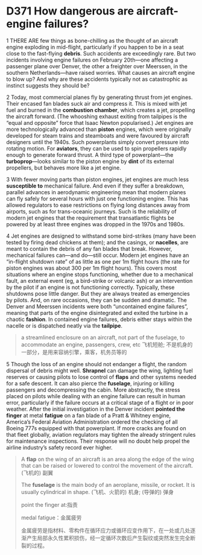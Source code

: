 # D371 How dangerous are aircraft-engine failures?
1 THERE ARE few things as bone-chilling as the thought of an aircraft engine exploding in mid-flight, particularly if you happen to be in a seat close to the fast-flying **debris**. Such accidents are exceedingly rare. But two incidents involving engine failures on February 20th—one affecting a passenger plane over Denver, the other a freighter over Meerssen, in the southern Netherlands—have raised worries. What causes an aircraft engine to blow up? And why are these accidents typically not as catastrophic as instinct suggests they should be?

2 Today, most commercial planes fly by generating thrust from jet engines. Their encased fan blades suck air and compress it. This is mixed with jet fuel and burned in the **combustion chamber**, which creates a jet, propelling the aircraft forward. (The whooshing exhaust exiting from tailpipes is the “equal and opposite” force that Isaac Newton popularised.) Jet engines are more technologically advanced than **piston** engines, which were originally developed for steam trains and steamboats and were favoured by aircraft designers until the 1940s. Such powerplants simply convert pressure into rotating motion. For **aviators**, they can be used to spin propellers rapidly enough to generate forward thrust. A third type of powerplant—the **turboprop**—looks similar to the piston engine by **dint** of its external propellers, but behaves more like a jet engine.

3 With fewer moving parts than piston engines, jet engines are much less **susceptible to** mechanical failure. And even if they suffer a breakdown, parallel advances in aerodynamic engineering mean that modern planes can fly safely for several hours with just one functioning engine. This has allowed regulators to ease restrictions on flying long distances away from airports, such as for trans-oceanic journeys. Such is the reliability of modern jet engines that the requirement that transatlantic flights be powered by at least three engines was dropped in the 1970s and 1980s.

4 Jet engines are designed to withstand some bird-strikes (many have been tested by firing dead chickens at them); and the casings, or **nacelles**, are meant to contain the debris of any fan blades that break. However, mechanical failures can—and do—still occur. Modern jet engines have an “in-flight shutdown rate” of as little as one per 1m flight hours (the rate for piston engines was about 300 per 1m flight hours). This covers most situations where an engine stops functioning, whether due to a mechanical fault, an external event (eg, a bird-strike or volcanic ash) or an intervention by the pilot if an engine is not functioning correctly. Typically, these shutdowns pose little danger. But they are always treated as emergencies by pilots. And, on rare occasions, they can be sudden and dramatic. The Denver and Meerssen incidents were both “uncontained engine failures”, meaning that parts of the engine disintegrated and exited the turbine in a chaotic **fashion**. In contained engine failures, debris either stays within the nacelle or is dispatched neatly via the **tailpipe**.

> a streamlined enclosure on an aircraft, not part of the fuselage, to accommodate an engine, passengers, crew, etc 飞机短舱; 不是机身的一部分，是用来容纳引擎，乘客，机务员等的
>

5 Though the loss of an engine should not endanger a flight, the random dispersal of debris might well. **Shrapnel** can damage the wing, lighting fuel reserves or causing pilots to lose control of **flaps** and other systems needed for a safe descent. It can also pierce the **fuselage**, injuring or killing passengers and decompressing the cabin. More abstractly, the stress placed on pilots while dealing with an engine failure can result in human error, particularly if the failure occurs at a critical stage of a flight or in poor weather. After the initial investigation in the Denver incident **pointed the finger** at metal **fatigue** on a fan blade of a Pratt & Whitney engine, America’s Federal Aviation Administration ordered the checking of all Boeing 777s equipped with that powerplant. If more cracks are found on that fleet globally, aviation regulators may tighten the already stringent rules for maintenance inspections. Their response will no doubt help propel the airline industry’s safety record ever higher.

> A **flap** on the wing of an aircraft is an area along the edge of the wing that can be raised or lowered to control the movement of the aircraft. (飞机的) 副翼
>
> The **fuselage** is the main body of an aeroplane, missile, or rocket. It is usually cylindrical in shape. (飞机、火箭的) 机身; (导弹的) 弹身
>
> point the finger at:指责
>
> medal fatigue：金属疲劳
>
> 金属疲劳是指材料、零构件在循环应力或循环应变作用下，在一处或几处逐渐产生局部永久性累积损伤，经一定循环次数后产生裂纹或突然发生完全断裂的过程。
>

